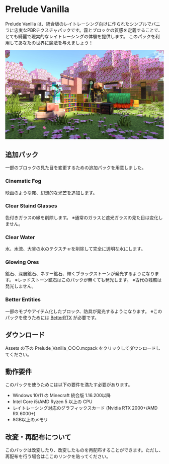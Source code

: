# Prelude Vanilla
Prelude Vanilla は、統合版のレイトレーシング向けに作られたシンプルでバニラに忠実なPBRテクスチャパックです。霧とブロックの質感を定義することで、とても綺麗で現実的なレイトレーシングの体験を提供します。
このパックを利用してあなたの世界に魔法を与えましょう！

![screenshot image](/screenshot.webp)

## 追加パック
一部のブロックの見た目を変更するための追加パックを用意しました。
### Cinematic Fog
映画のような霧、幻想的な光芒を追加します。
### Clear Staind Glasses
色付きガラスの縁を削除します。
※通常のガラスと遮光ガラスの見た目は変化しません。
### Clear Water
水、水流、大釜の水のテクスチャを削除して完全に透明な水にします。
### Glowing Ores
鉱石、深層鉱石、ネザー鉱石、輝くブラックストーンが発光するようになります。
※レッドストーン鉱石はこのパックが無くても発光します。
※古代の残骸は発光しません。
### Better Entities
一部のモブやアイテム化したブロック、防具が発光するようになります。
※このパックを使うためには [BetterRTX](https://github.com/BetterRTX) が必要です。

## ダウンロード
Assets の下の Prelude_Vanilla_○○○.mcpack をクリックしてダウンロードしてください。

## 動作要件
このパックを使うためには以下の要件を満たす必要があります。
  - Windows 10/11 の Minecraft 統合版 1.16.200以降
  - Intel Core i5/AMD Ryzen 5 以上の CPU
  - レイトレーシング対応のグラフィックスカード (Nvidia RTX 2000+/AMD RX 6000+)
  - 8GB以上のメモリ

## 改変・再配布について
このパックは改変したり、改変したものを再配布することができます。ただし、再配布を行う場合はここのリンクを貼ってください。
